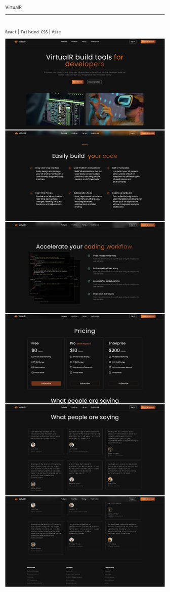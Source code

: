 VirtualR
<hr>
<br>

``React`` | ``Tailwind CSS`` | ``Vite``
<br>

![](images/VIRTUAL-1.png)
![](images/VIRTUAL-2.png)
![](images/VIRTUAL-3.png)
![](images/VIRTUAL-4.png)
![](images/VIRTUAL-5.png)
![](images/VIRTUAL-6.png)

